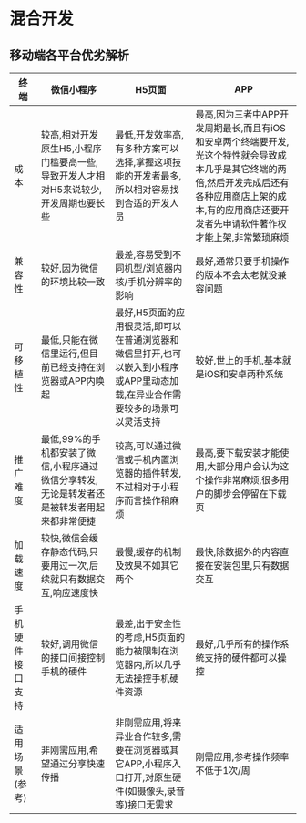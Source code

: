 # 混合开发
## 移动端各平台优劣解析
| 终端       | 微信小程序                                            | H5页面                                                                | APP                                                                                                          |
|----------|--------------------------------------------------|---------------------------------------------------------------------|--------------------------------------------------------------------------------------------------------------|
| 成本       | 较高,相对开发原生H5,小程序门槛要高一些,导致开发人才相对H5来说较少,开发周期也要长些    | 最低,开发效率高,有多种方案可以选择,掌握这项技能的开发者最多,所以相对容易找到合适的开发人员                     | 最高,因为三者中APP开发周期最长,而且有iOS和安卓两个终端要开发,光这个特性就会导致成本几乎是其它终端的两倍,然后开发完成后还有各种应用商店上架的成本,有的应用商店还要开发者先申请软件著作权才能上架,非常繁琐麻烦 |
| 兼容性      | 较好,因为微信的环境比较一致                                   | 最差,容易受到不同机型/浏览器内核/手机分辨率的影响                                          | 最好,通常只要手机操作的版本不会太老就没兼容问题                                                                                     |
| 可移植性     | 最低,只能在微信里运行,但目前已经支持在浏览器或APP内唤起                   | 最好,H5页面的应用很灵活,即可以在普通浏览器和微信里打开,也可以嵌入到小程序或APP里动态加载,在异业合作需要较多的场景可以灵活支持 | 较好,世上的手机,基本就是iOS和安卓两种系统                                                                                      |
| 推广难度     | 最低,99%的手机都安装了微信,小程序通过微信分享转发,无论是转发者还是被转发者用起来都非常便捷 | 较高,可以通过微信或手机内置浏览器的插件转发,不过相对于小程序而言操作稍麻烦                              | 最高,要下载安装才能使用,大部分用户会认为这个操作非常麻烦,很多用户的脚步会停留在下载页                                                                 |
| 加载速度     | 较快,微信会缓存静态代码,只要用过一次,后续就只有数据交互,响应速度快              | 最慢,缓存的机制及效果不如其它两个                                                   | 最快,除数据外的内容直接在安装包里,只有数据交互                                                                                     |
| 手机硬件接口支持 | 较好,调用微信的接口间接控制手机的硬件                              | 最差,出于安全性的考虑,H5页面的能力被限制在浏览器内,所以几乎无法操控手机硬件资源                          | 最好,几乎所有的操作系统支持的硬件都可以操控                                                                                       |
| 适用场景(参考) | 非刚需应用,希望通过分享快速传播                                 | 非刚需应用,将来异业合作较多,需要在浏览器或其它APP,小程序入口打开,对原生硬件(如摄像头,录音等)接口无需求            | 刚需应用,参考操作频率不低于1次/周                                                                                           |
